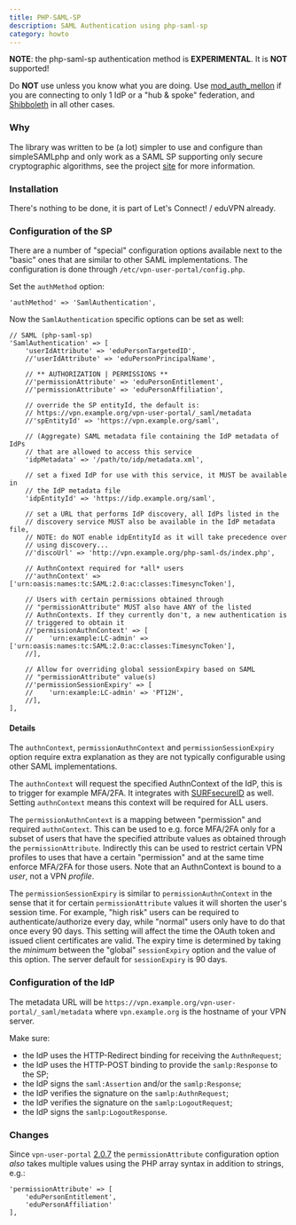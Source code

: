 ```yaml
---
title: PHP-SAML-SP
description: SAML Authentication using php-saml-sp
category: howto
---
```


**NOTE**: the php-saml-sp authentication method is **EXPERIMENTAL**. It is 
**NOT** supported!

Do **NOT** use unless you know what you are doing. Use 
[mod_auth_mellon](MOD_AUTH_MELLON.md) if you are connecting to only 1 IdP or 
a "hub & spoke" federation, and [Shibboleth](SHIBBOLETH_SP.md) in all other 
cases.

### Why

The library was written to be (a lot) simpler to use and configure than 
simpleSAMLphp and only work as a SAML SP supporting only secure cryptographic 
algorithms, see the project 
[site](https://software.tuxed.net/php-saml-sp/) for more information.

### Installation

There's nothing to be done, it is part of Let's Connect! / eduVPN already.

### Configuration of the SP

There are a number of "special" configuration options available next to the 
"basic" ones that are similar to other SAML implementations. The configuration
is done through `/etc/vpn-user-portal/config.php`.

Set the `authMethod` option:

    'authMethod' => 'SamlAuthentication',

Now the `SamlAuthentication` specific options can be set as well:

    // SAML (php-saml-sp)
    'SamlAuthentication' => [
        'userIdAttribute' => 'eduPersonTargetedID',
        //'userIdAttribute' => 'eduPersonPrincipalName',

        // ** AUTHORIZATION | PERMISSIONS **
        //'permissionAttribute' => 'eduPersonEntitlement',
        //'permissionAttribute' => 'eduPersonAffiliation',

        // override the SP entityId, the default is:
        // https://vpn.example.org/vpn-user-portal/_saml/metadata
        //'spEntityId' => 'https://vpn.example.org/saml',

        // (Aggregate) SAML metadata file containing the IdP metadata of IdPs
        // that are allowed to access this service
        'idpMetadata' => '/path/to/idp/metadata.xml',

        // set a fixed IdP for use with this service, it MUST be available in
        // the IdP metadata file
        'idpEntityId' => 'https://idp.example.org/saml',

        // set a URL that performs IdP discovery, all IdPs listed in the
        // discovery service MUST also be available in the IdP metadata file,
        // NOTE: do NOT enable idpEntityId as it will take precedence over
        // using discovery...
        //'discoUrl' => 'http://vpn.example.org/php-saml-ds/index.php',

        // AuthnContext required for *all* users
        //'authnContext' => ['urn:oasis:names:tc:SAML:2.0:ac:classes:TimesyncToken'],

        // Users with certain permissions obtained through
        // "permissionAttribute" MUST also have ANY of the listed
        // AuthnContexts. If they currently don't, a new authentication is
        // triggered to obtain it
        //'permissionAuthnContext' => [
        //    'urn:example:LC-admin' => ['urn:oasis:names:tc:SAML:2.0:ac:classes:TimesyncToken'],
        //],

        // Allow for overriding global sessionExpiry based on SAML
        // "permissionAttribute" value(s)
        //'permissionSessionExpiry' => [
        //    'urn:example:LC-admin' => 'PT12H',
        //],
    ],

#### Details

The `authnContext`, `permissionAuthnContext` and `permissionSessionExpiry` 
option require extra explanation as they are not typically configurable using
other SAML implementations. 

The `authnContext` will request the specified AuthnContext of the IdP, this is 
to trigger for example MFA/2FA. It integrates with 
[SURFsecureID](https://wiki.surfnet.nl/display/SsID/SURFsecureID) as well. 
Setting `authnContext` means this context will be required for ALL users.

The `permissionAuthnContext` is a mapping between "permission" and required 
`authnContext`. This can be used to e.g. force MFA/2FA only for a subset of
users that have the specified attribute values as obtained through the 
`permissionAttribute`. Indirectly this can be used to restrict certain VPN 
profiles to uses that have a certain "permission" and at the same time enforce
MFA/2FA for those users. Note that an AuthnContext is bound to a _user_, not a
VPN _profile_.

The `permissionSessionExpiry` is similar to `permissionAuthnContext` in the 
sense that it for certain `permissionAttribute` values it will shorten the 
user's session time. For example, "high risk" users can be required to 
authenticate/authorize every day, while "normal" users only have to do that 
once every 90 days. This setting will affect the time the OAuth token and 
issued client certificates are valid. The expiry time is determined by taking
the _minimum_ between the "global" `sessionExpiry` option and the value of this
option. The server default for `sessionExpiry` is 90 days.

### Configuration of the IdP

The metadata URL will be 
`https://vpn.example.org/vpn-user-portal/_saml/metadata` where 
`vpn.example.org` is the hostname of your VPN server.

Make sure:

- the IdP uses the HTTP-Redirect binding for receiving the `AuthnRequest`;
- the IdP uses the HTTP-POST binding to provide the `samlp:Response` to the SP;
- the IdP signs the `saml:Assertion` and/or the `samlp:Response`;
- the IdP verifies the signature on the `samlp:AuthnRequest`;
- the IdP verifies the signature on the `samlp:LogoutRequest`;
- the IdP signs the `samlp:LogoutResponse`.

### Changes

Since `vpn-user-portal` 
[2.0.7](https://github.com/eduvpn/vpn-user-portal/blob/v2/CHANGES.md#207-2019-07-20) 
the `permissionAttribute` configuration option _also_ takes multiple values 
using the PHP array syntax in addition to strings, e.g.:

    'permissionAttribute' => [
        'eduPersonEntitlement', 
        'eduPersonAffiliation'
    ],
